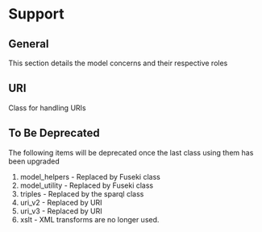 # Support

## General

This section details the model concerns and their respective roles

## URI

Class for handling URIs

## To Be Deprecated

The following items will be deprecated once the last class using them has been upgraded

1. model_helpers - Replaced by Fuseki class
1. model_utility - Replaced by Fuseki class
1. triples - Replaced by the sparql class
1. uri_v2 - Replaced by URI
1. uri_v3 - Replaced by URI
1. xslt - XML transforms are no longer used.